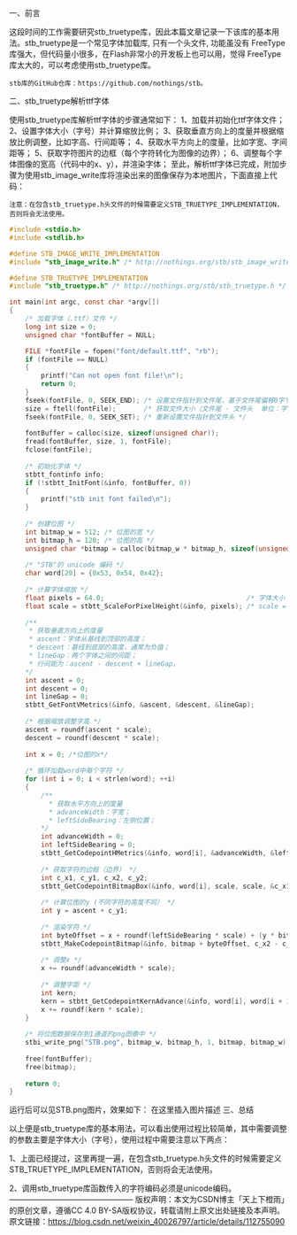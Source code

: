  

一、前言

这段时间的工作需要研究stb_truetype库，因此本篇文章记录一下该库的基本用法。stb_truetype是一个常见字体加载库, 只有一个头文件, 功能虽没有 FreeType 库强大，但代码量小很多，在Flash非常小的开发板上也可以用，觉得 FreeType 库太大的，可以考虑使用stb_truetype库。

    stb库的GitHub仓库：https://github.com/nothings/stb。

二、stb_truetype解析ttf字体

使用stb_truetype库解析ttf字体的步骤通常如下：
1、加载并初始化ttf字体文件；
2、设置字体大小（字号）并计算缩放比例；
3、获取垂直方向上的度量并根据缩放比例调整，比如字高、行间距等；
4、获取水平方向上的度量，比如字宽、字间距等；
5、获取字符图片的边框（每个字符转化为图像的边界）；
6、调整每个字体图像的宽高（代码中的x、y），并渲染字体；
至此，解析ttf字体已完成，附加步骤为使用stb_image_write库将渲染出来的图像保存为本地图片，下面直接上代码：

    注意：在包含stb_truetype.h头文件的时候需要定义STB_TRUETYPE_IMPLEMENTATION，否则将会无法使用。

~~~ c
#include <stdio.h>
#include <stdlib.h>

#define STB_IMAGE_WRITE_IMPLEMENTATION
#include "stb_image_write.h" /* http://nothings.org/stb/stb_image_write.h */

#define STB_TRUETYPE_IMPLEMENTATION
#include "stb_truetype.h" /* http://nothings.org/stb/stb_truetype.h */

int main(int argc, const char *argv[])
{
    /* 加载字体（.ttf）文件 */
    long int size = 0;
    unsigned char *fontBuffer = NULL;

    FILE *fontFile = fopen("font/default.ttf", "rb");
    if (fontFile == NULL)
    {
        printf("Can not open font file!\n");
        return 0;
    }
    fseek(fontFile, 0, SEEK_END); /* 设置文件指针到文件尾，基于文件尾偏移0字节 */
    size = ftell(fontFile);       /* 获取文件大小（文件尾 - 文件头  单位：字节） */
    fseek(fontFile, 0, SEEK_SET); /* 重新设置文件指针到文件头 */
    
    fontBuffer = calloc(size, sizeof(unsigned char));
    fread(fontBuffer, size, 1, fontFile);
    fclose(fontFile);
    
    /* 初始化字体 */
    stbtt_fontinfo info;
    if (!stbtt_InitFont(&info, fontBuffer, 0))
    {
        printf("stb init font failed\n");
    }
    
    /* 创建位图 */
    int bitmap_w = 512; /* 位图的宽 */
    int bitmap_h = 128; /* 位图的高 */
    unsigned char *bitmap = calloc(bitmap_w * bitmap_h, sizeof(unsigned char));
    
    /* "STB"的 unicode 编码 */
    char word[20] = {0x53, 0x54, 0x42};
    
    /* 计算字体缩放 */
    float pixels = 64.0;                                    /* 字体大小（字号） */
    float scale = stbtt_ScaleForPixelHeight(&info, pixels); /* scale = pixels / (ascent - descent) */
    
    /** 
     * 获取垂直方向上的度量 
     * ascent：字体从基线到顶部的高度；
     * descent：基线到底部的高度，通常为负值；
     * lineGap：两个字体之间的间距；
     * 行间距为：ascent - descent + lineGap。
    */
    int ascent = 0;
    int descent = 0;
    int lineGap = 0;
    stbtt_GetFontVMetrics(&info, &ascent, &descent, &lineGap);
    
    /* 根据缩放调整字高 */
    ascent = roundf(ascent * scale);
    descent = roundf(descent * scale);
    
    int x = 0; /*位图的x*/
    
    /* 循环加载word中每个字符 */
    for (int i = 0; i < strlen(word); ++i)
    {
        /** 
          * 获取水平方向上的度量
          * advanceWidth：字宽；
          * leftSideBearing：左侧位置；
        */
        int advanceWidth = 0;
        int leftSideBearing = 0;
        stbtt_GetCodepointHMetrics(&info, word[i], &advanceWidth, &leftSideBearing);
    
        /* 获取字符的边框（边界） */
        int c_x1, c_y1, c_x2, c_y2;
        stbtt_GetCodepointBitmapBox(&info, word[i], scale, scale, &c_x1, &c_y1, &c_x2, &c_y2);
    
        /* 计算位图的y (不同字符的高度不同） */
        int y = ascent + c_y1;
    
        /* 渲染字符 */
        int byteOffset = x + roundf(leftSideBearing * scale) + (y * bitmap_w);
        stbtt_MakeCodepointBitmap(&info, bitmap + byteOffset, c_x2 - c_x1, c_y2 - c_y1, bitmap_w, scale, scale, word[i]);
    
        /* 调整x */
        x += roundf(advanceWidth * scale);
    
        /* 调整字距 */
        int kern;
        kern = stbtt_GetCodepointKernAdvance(&info, word[i], word[i + 1]);
        x += roundf(kern * scale);
    }
    
    /* 将位图数据保存到1通道的png图像中 */
    stbi_write_png("STB.png", bitmap_w, bitmap_h, 1, bitmap, bitmap_w);
    
    free(fontBuffer);
    free(bitmap);
    
    return 0;
}
~~~

运行后可以见STB.png图片，效果如下：
在这里插入图片描述
三、总结

以上便是stb_truetype库的基本用法，可以看出使用过程比较简单，其中需要调整的参数主要是字体大小（字号），使用过程中需要注意以下两点：

1、上面已经提过，这里再提一遍，在包含stb_truetype.h头文件的时候需要定义STB_TRUETYPE_IMPLEMENTATION，否则将会无法使用。

2、调用stb_truetype库函数传入的字符编码必须是unicode编码。
————————————————
版权声明：本文为CSDN博主「天上下橙雨」的原创文章，遵循CC 4.0 BY-SA版权协议，转载请附上原文出处链接及本声明。
原文链接：https://blog.csdn.net/weixin_40026797/article/details/112755090
